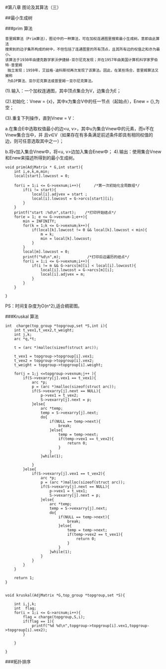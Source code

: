 #第八章 图论及其算法（三）

##最小生成树

###prim 算法

    普里姆算法（Prim算法），图论中的一种算法，可在加权连通图里搜索最小生成树。意即由此算法
    搜索到的边子集所构成的树中，不但包括了连通图里的所有顶点，且其所有边的权值之和亦为最小。
    该算法于1930年由捷克数学家沃伊捷赫·亚尔尼克发现；并在1957年由美国计算机科学家罗伯特·普里姆
     独立发现；1959年，艾兹格·迪科斯彻再次发现了该算法。因此，在某些场合，普里姆算法又被称
     为DJP算法、亚尔尼克算法或普里姆－亚尔尼克算法。    

(1).输入：一个加权连通图，其中顶点集合为V，边集合为E；

(2).初始化：Vnew = {x}，其中x为集合V中的任一节点（起始点），Enew = {},为空；

(3).重复下列操作，直到Vnew = V：

a.在集合E中选取权值最小的边<u, v>，其中u为集合Vnew中的元素，而v不在Vnew集合当中，并
且v∈V（如果存在有多条满足前述条件即具有相同权值的边，则可任意选取其中之一）；

b.将v加入集合Vnew中，将<u, v>边加入集合Enew中；
4).输出：使用集合Vnew和Enew来描述所得到的最小生成树。

```
void prim(AdjMatrix * G,int start){
    int i,e,k,m,min;
    local[start].lowcost = 0;

    for(i = 1;i <= G->vexnum;i++){      /*第一次初始化全局数组*/
        if(i != start){
            local[i].adjvex = start ;
            local[i].lowcost = G->arcs[start][i];   
        }
    }
    printf("start :%d\n",start);    /*打印开始结点*/
    for(e = 1; e <= G->vexnum-1;e++){
        min = INFINITY;
        for(k = 1;k <= G->vexnum;k++){
            if(local[k].lowcost != 0 && local[k].lowcost < min){
                m = k;
                min = local[k].lowcost;
            }
        }
        local[m].lowcost = 0;      
        printf("%d\n",m);            /*打印后边遍历的结点*/
        for(i = 1;i <= G->vexnum;i++){
            if(i != m && G->arcs[m][i] < local[i].lowcost){
                local[i].lowcost = G->arcs[m][i];
                local[i].adjvex = m;
            }
        }
    }

}

```

PS：时间复杂度为O(n^2),适合稠密图。

###Kruskal 算法


```
int  charge(top_group *topgroup,set *S,int i){
    int t_vex1,t_vex2,t_weight;
    int j,k;
    arc *q,*t;

    t = (arc *)malloc(sizeof(struct arc));

    t_vex1 = topgroup->topgroup[i].vex1;
    t_vex2 = topgroup->topgroup[i].vex2;
    t_weight = topgroup->topgroup[i].weight;
    
    for(j = 1;j <=topgroup->vexnum;j++ ){
        if(S->vexarry[j].vex1 == t_vex1){
            arc *p;
            p = (arc *)malloc(sizeof(struct arc));
            if(S->vexarry[j].next == NULL){
                p->vex1 = t_vex2;
                S->vexarry[j].next = p;
            }else{
                arc *temp;
                temp = S->vexarry[j].next;
                do{
                    if(NULL == temp->next){
                        break;
                    }else{
                        temp = temp->next;
                        if(temp->vex1 == t_vex2){
                            return 0;
                        }
                    }
                }while(1);

            }
        }else{
            if(S->vexarry[j].vex1 == t_vex2){
                arc *p;
                p = (arc *)malloc(sizeof(struct arc));
                if(S->vexarry[j].next == NULL){
                    p->vex1 = t_vex1;
                    S->vexarry[j].next = p;
                }else{
                    arc *temp;
                    temp = S->vexarry[j].next;
                    do{
                        if(NULL == temp->next){
                            break;
                        }else{
                            temp = temp->next;
                            if(temp->vex2 == t_vex1){
                                return 0;
                            }
                        }
                    }while(1);
                }
            }
        }
    }
    
    return 1;
}


void kruskal(AdjMatrix *G,top_group *topgroup,set *S){
    
    int i,j,k;
    int  flag;
    for(i = 1;i <= G->arcnum;i++){
        flag = charge(topgroup,S,i);
        if(flag == 1){
            printf("%d %d\n",topgroup->topgroup[i].vex1,topgroup->topgroup[i].vex2);
        }

    }

}

```
    

###拓扑排序


